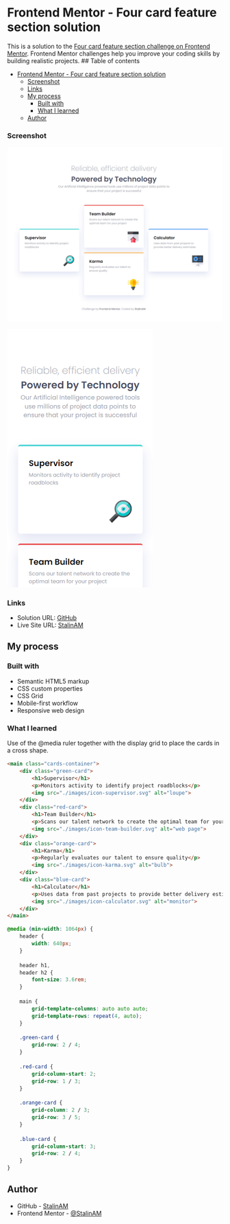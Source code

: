 # Frontend Mentor - Four card feature section solution

This is a solution to the [Four card feature section challenge on Frontend Mentor](https://www.frontendmentor.io/challenges/four-card-feature-section-weK1eFYK). Frontend Mentor challenges help you improve your coding skills by building realistic projects. ## Table of contents

- [Frontend Mentor - Four card feature section solution](#frontend-mentor---four-card-feature-section-solution)
    - [Screenshot](#screenshot)
    - [Links](#links)
  - [My process](#my-process)
    - [Built with](#built-with)
    - [What I learned](#what-i-learned)
  - [Author](#author)

### Screenshot

![](./images/screenshot1.PNG)

![](./images/screenshot2.PNG)

### Links

- Solution URL: [GitHub](https://github.com/StalinAM/FourCardFeature.git)
- Live Site URL: [StalinAM](https://stalinam.github.io/FourCardFeature/)

## My process

### Built with

- Semantic HTML5 markup
- CSS custom properties
- CSS Grid
- Mobile-first workflow
- Responsive web design

### What I learned

Use of the @media ruler together with the display grid to place the cards in a cross shape.

```html
<main class="cards-container">
    <div class="green-card">
        <h1>Supervisor</h1>
        <p>Monitors activity to identify project roadblocks</p>
        <img src="./images/icon-supervisor.svg" alt="loupe">
    </div>
    <div class="red-card">
        <h1>Team Builder</h1>
        <p>Scans our talent network to create the optimal team for your project</p>
        <img src="./images/icon-team-builder.svg" alt="web page">
    </div>
    <div class="orange-card">
        <h1>Karma</h1>
        <p>Regularly evaluates our talent to ensure quality</p>
        <img src="./images/icon-karma.svg" alt="bulb">
    </div>
    <div class="blue-card">
        <h1>Calculator</h1>
        <p>Uses data from past projects to provide better delivery estimates</p>
        <img src="./images/icon-calculator.svg" alt="monitor">
    </div>
</main>
```

```css
@media (min-width: 1064px) {
    header {
        width: 640px;
    }

    header h1,
    header h2 {
        font-size: 3.6rem;
    }

    main {
        grid-template-columns: auto auto auto;
        grid-template-rows: repeat(4, auto);
    }

    .green-card {
        grid-row: 2 / 4;
    }

    .red-card {
        grid-column-start: 2;
        grid-row: 1 / 3;
    }

    .orange-card {
        grid-column: 2 / 3;
        grid-row: 3 / 5;
    }

    .blue-card {
        grid-column-start: 3;
        grid-row: 2 / 4;
    }
}
```

## Author

- GitHub - [StalinAM](https://github.com/StalinAM)
- Frontend Mentor - [@StalinAM](https://www.frontendmentor.io/profile/StalinAM)